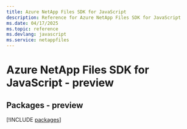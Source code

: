 ```yaml
---
title: Azure NetApp Files SDK for JavaScript
description: Reference for Azure NetApp Files SDK for JavaScript
ms.date: 04/17/2025
ms.topic: reference
ms.devlang: javascript
ms.service: netappfiles
---
```

# Azure NetApp Files SDK for JavaScript - preview
## Packages - preview
[!INCLUDE [packages](netapp-files-index.md)]